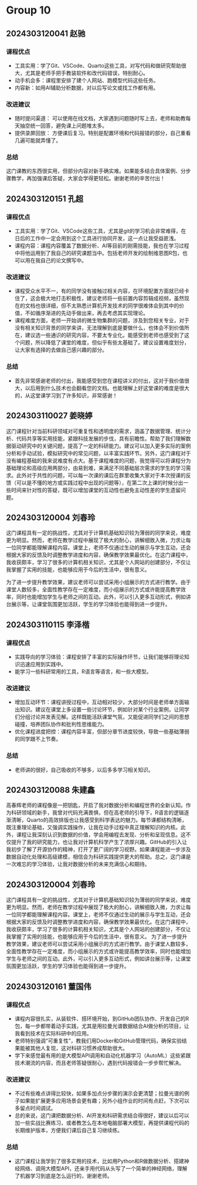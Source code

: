 # Group 10


## 2024303120041 赵驰

### 课程优点

- 工具实用：学了Git、VSCode、Quarto这些工具，对写代码和做研究帮助很大，尤其是老师手把手教装软件和改代码错误，特别耐心。
- 动手机会多：课程里安排了建个人网站、跑模型代码这些任务。
- 内容新：如用AI辅助分析数据，对以后写论文或找工作都有用。

### 改进建议

- 随时提问渠道：
    可以使用在线文档，大家遇到问题随时写上去，老师和助教每天抽空统一回答，避免课上问题堆太多。
- 提供录屏回放：
    方便课后复习。特别是配置环境和代码报错的部分，自己重看几遍可能就弄懂了。

### 总结

这门课教的东西很实用，但部分内容对新手确实难。如果能多结合具体案例、分步骤教学，再加强课后答疑，大家会学得更轻松。谢谢老师的辛苦付出！

## 2024303120151 孔超

### 课程优点

- 工具实用：学了Git、VSCode这些工具，尤其是git的学习机会非常难得，在日后的工作中一定会用到这个工具进行协同开发，这一点让我受益匪浅。
- 课程内容：课程内容覆盖了数据分析、AI等目前的刚需技能，我也在学习过程中将他运用到了我自己的研究课题当中。包括老师开发的绘制维恩图R包，也可以用在我自己的论文撰写中。

### 改进建议

- 课程受众水平不一，有的同学没有接触过相关内容，在环境配置方面就已经卡住了，这会极大地打击积极性，建议老师将一些前置内容剪辑成视频，虽然现在的文档也很详细，但不太熟悉计算机开发技术的同学很难体会到其中的价值，不如循序渐进的先动手做出来，再去考虑其实现理论。
- 课程难度方面，老师一开始讲的微生物集群的问题，涉及到您相关专业，对于没有相关知识背景的同学来讲，无法理解到底是要做什么，也体会不到价值所在，建议选一些通识的研究内容，不要太专业化。能感受到老师也感受到了这个问题，所以降低了课堂的难度，但似乎有些太基础了。建议设置难度划分，让大家有选择的去做自己感兴趣的部分。

### 总结

- 首先非常感谢老师的付出，我能感受到您在课程讲义的付出，这对于我价值很大，以后用到什么技术也会翻看您的文档。也能理解上好这堂课的难度是很大的，从这堂课学习到了许多知识，非常感谢！

## 2024303110027 姜晓婷

这门课程针对当前科研领域对可重复性和透明度的需求，涵盖了数据管理、统计分析、代码共享等实用技能，紧跟科技发展的步伐，具有前瞻性。帮助了我们理解数据驱动研究中的关键问题，提高了一定的科研能力。建议可以加入更多实际的案例分析和手动试验，模拟研究中的常见问题，以丰富实践环节。另外，这门课程对于没有编程基础的我来说难度有点大。基于课程难度的问题，我觉得可以将课程分为基础理论和高级应用两部分，由易到难，来满足不同基础层次需求的学生的学习需求。此外对于共性的问题，可以每一次课的课后在群里收集大家对于本次授课的反馈（可以是不懂的地方或实践过程中出现的问题等），在第二次上课的时候分出一些时间来针对性的答疑，既可以增加课堂的互动性也避免主动性差的学生遗留问题。

## 2024303120004 刘春玲

这门课程具有一定的挑战性，尤其对于计算机基础知识较为薄弱的同学来说，难度更为明显。然而，老师在教学过程中展现了极大的耐心，讲解细致入微，力求让每一位同学都能理解课程内容。课堂上，老师不仅通过生动的展示与学生互动，还会根据大家的反馈及时调整教学进度和内容，确保教学效果最优化。在这门课程中，我收获颇丰，学习了很多的计算机相关知识，尤其是个人网站的创建部分，不仅让我掌握了实用的技能，也能够应用于今后的生活中，很有意义。

为了进一步提升教学效果，建议老师可以尝试采用小组展示的方式进行教学。由于课堂人数较多，全面性教学存在一定难度，而小组展示的方式或许能提高教学效率，同时也能增加学生与老师之间的互动。此外，可以引入更多互动形式，例如讲台展示等，让课堂氛围更加活跃，学生的学习体验也能得到进一步提升。
 
## 2024303110115 李泽楷

### 课程优点

- 实践导向的学习体验：课程安排了丰富的实际操作环节，让我们能够将理论知识迅速应用到实践中。
- 能学习一些科研常用的工具，R语言等语言，和一些大模型。

### 改进建议

- 增加互动环节：课程讲授过程中，互动相对较少，大部分时间是老师单方面输出知识。建议在课堂上多设置一些讨论环节，例如针对某个行业案例，让同学们分组讨论并发表见解。这样既能活跃课堂气氛，又能促进同学们之间的思想碰撞，培养团队协作和批判性思维能力。
- ​优化课程进度把控：课程内容丰富，但部分章节进度较快，导致一些基础薄弱的同学跟不上节奏。

### 总结

- 老师讲的很好，自己吸收的不够多，以后多多学习相关知识。

## 2024303120088 朱建鑫 

高春辉老师的课程像是一把钥匙，开启了我对数据分析和编程世界的全新认知。作为科研领域的新手，我曾对代码充满畏惧，但在高老师的引导下，R语言的逻辑逐渐清晰，Quarto的高效排版也让我感受到科学表达的魅力。每节课都结构清晰，既注重理论基础，又强调实践操作，让我在动手过程中真正理解知识的内核。此外，课程让我深刻认识到数据的价值，学会用编程去发现、分析和呈现信息。这不仅提升了我的研究能力，也让我对计算机科学产生了浓厚兴趣。GitHub的引入让我初步了解了开源协作的精神，打开了更广阔的学习视野。如果课程能进一步涉及数据自动化处理和高级建模，相信会为科研实践提供更大的帮助。总之，这门课是一次难忘的学习体验，让我对数据分析的未来充满信心和期待。

## 2024303120004 刘春玲

这门课程具有一定的挑战性，尤其对于计算机基础知识较为薄弱的同学来说，难度更为明显。然而，老师在教学过程中展现了极大的耐心，讲解细致入微，力求让每一位同学都能理解课程内容。课堂上，老师不仅通过生动的展示与学生互动，还会根据大家的反馈及时调整教学进度和内容，确保教学效果最优化。在这门课程中，我收获颇丰，学习了很多的计算机相关知识，尤其是个人网站的创建部分，不仅让我掌握了实用的技能，也能够应用于今后的生活中，很有意义。
为了进一步提升教学效果，建议老师可以尝试采用小组展示的方式进行教学。由于课堂人数较多，全面性教学存在一定难度，而小组展示的方式或许能提高教学效率，同时也能增加学生与老师之间的互动。此外，可以引入更多互动形式，例如讲台展示等，让课堂氛围更加活跃，学生的学习体验也能得到进一步提升。

## 2024303120161 董国伟

### 课程优点

- 课程内容很扎实，从装软件、搭环境开始，到GitHub团队协作、开发自己的R包，每一步都带着动手实践，尤其是用拉曼光谱数据结合AI做分析的项目，让我看到技术在实际科研中的应用。
- 老师特别强调“可重复性”，教我们用Docker和GitHub管理代码，确保实验结果能被其他人复现，这对科研习惯养成帮助很大。
- 学下来感觉最有用的是大模型API调用和自动化机器学习（AutoML）这些紧跟技术潮流的内容，而且老师答疑很耐心，遇到代码报错会一步步帮忙解决。

### 改进建议

- 不过有些难点讲得比较快，如果多加点分步骤的演示会更清楚；拉曼光谱的例子如果能扩展更多应用场景会更有趣；另外小组作业的时间有点赶，下次可以多留点时间调试。
- 总的来说，这门课把数据分析、AI开发和科研需求结合得很好，建议以后可以加一些实战比赛练习，或者教怎么在本地电脑部署大模型，再提供课程代码的长期维护版本，方便我们课后自己复习继续练。

### 总结

- 这门课程让我学到了很多实用的技术，比如用Python和R做数据分析、搭建神经网络、调用大模型API，还亲手用代码从头写了一个简单的神经网络，理解了机器学习到底是怎么运行的，谢谢老师。

